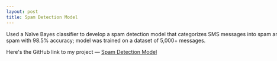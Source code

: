 ```yaml
---
layout: post
title: Spam Detection Model
---
```


<div style="position: relative; width: 800px">
Used a Naïve Bayes classifier to develop a spam detection model that categorizes SMS
messages into spam and non-spam with 98.5% accuracy; model was trained on a dataset of 5,000+ messages.


Here's the GitHub link to my project — [Spam Detection Model](https://github.com/tanuK17/ml_projects_23-24/blob/main/TK_Spam_Detection_Model.ipynb)
</div>
<br>
